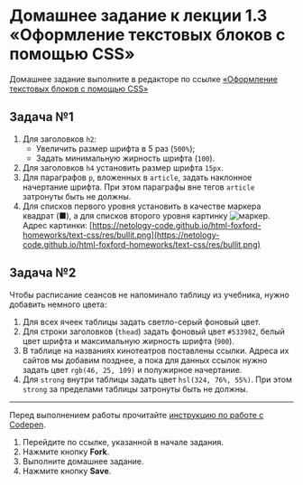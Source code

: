 # Домашнее задание к лекции 1.3 «Оформление текстовых блоков с помощью CSS»
Домашнее задание выполните в редакторе по ссылке [«Оформление текстовых блоков с помощью CSS»](https://codepen.io/Netology/pen/NzxLjL?editors=1100)

## Задача №1

1. Для заголовков `h2`:
    * Увеличить размер шрифта в 5 раз (`500%`);
    * Задать минимальную жирность шрифта (`100`).
2. Для заголовков `h4` установить размер шрифта `15px`.
3. Для параграфов `p`, вложенных в `article`, задать наклонное начертание шрифта. При этом параграфы вне тегов `article` затронуты быть не должны.
4. Для списков первого уровня установить в качестве маркера квадрат (■), а для списков второго уровня картинку ![маркер](https://netology-code.github.io/html-foxford-homeworks/text-css/res/bullit.png). Адрес картинки: [https://netology-code.github.io/html-foxford-homeworks/text-css/res/bullit.png](https://netology-code.github.io/html-foxford-homeworks/text-css/res/bullit.png)

## Задача №2
Чтобы расписание сеансов не напоминало таблицу из учебника, нужно добавить немного цвета:

1. Для всех ячеек таблицы задать светло-серый фоновый цвет.
2. Для строки заголовков (`thead`) задать фоновый цвет `#533982`, белый цвет шрифта и максимальную жирность шрифта (`900`).
3. В таблице на названиях кинотеатров поставлены ссылки. Адреса их сайтов мы добавим позднее, а пока для данных ссылок нужно задать цвет `rgb(46, 25, 109)` и полужирное начертание.
4. Для `strong` внутри таблицы задать цвет `hsl(324, 76%, 55%)`. При этом `strong` за пределами таблицы затронуты быть не должны.

---
Перед выполнением работы прочитайте [инструкцию по работе с Codepen](https://netology-code.github.io/guides/codepen/).

1. Перейдите по ссылке, указанной в начале задания.
2. Нажмите кнопку **Fork**.
3. Выполните домашнее задание.
4. Нажмите кнопку **Save**.
